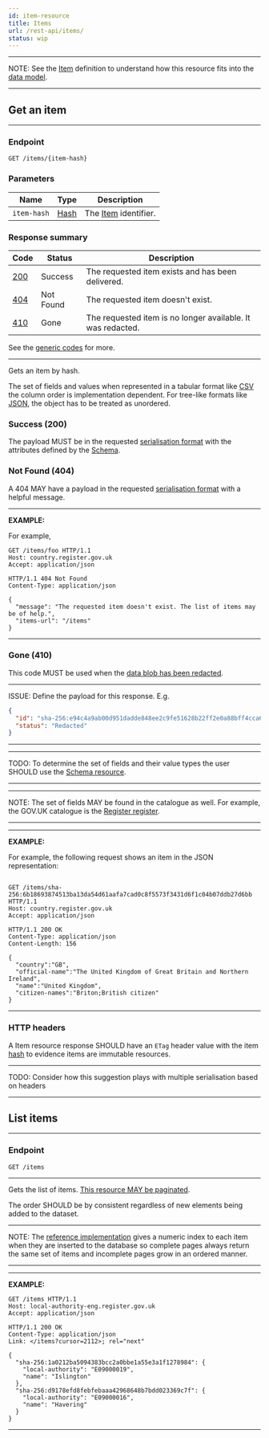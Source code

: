 ```yaml
---
id: item-resource
title: Items
url: /rest-api/items/
status: wip
---
```


***
NOTE: See the [Item](/glossary/item/) definition to understand how this
resource fits into the [data model](/data-model/).
***


## Get an item

***
### Endpoint

```
GET /items/{item-hash}
```

### Parameters

|Name|Type|Description|
|-|-|-|
|`item-hash`|[Hash](/datatypes/hash/)| The [Item](/glossary/item/) identifier.|


### Response summary

|Code|Status|Description|
|-|-|-|
|[200](#success-200)|Success|The requested item exists and has been delivered.|
|[404](#not-found-404)|Not Found|The requested item doesn't exist.|
|[410](#gone-410)|Gone|The requested item is no longer available. It was redacted.|

See the [generic codes](/rest-api#codes) for more.

***


Gets an item by hash.

The set of fields and values when represented in a tabular format like
[CSV](/rest-api#csv) the column order is implementation dependent. For
tree-like formats like [JSON](/rest-api#json), the object has to be treated as
unordered.

### Success (200)

The payload MUST be in the requested [serialisation format](/rest-api#serialisation)
with the attributes defined by the [Schema](/glossary/schema/).

### Not Found (404)

A 404 MAY have a payload in the requested [serialisation
format](/rest-api#serialisation) with a helpful message.

***
**EXAMPLE:**

For example,

```http
GET /items/foo HTTP/1.1
Host: country.register.gov.uk
Accept: application/json
```

```http
HTTP/1.1 404 Not Found
Content-Type: application/json

{
  "message": "The requested item doesn't exist. The list of items may be of help.",
  "items-url": "/items"
}
```
***

### Gone (410)

This code MUST be used when the [data blob has been redacted](/redactable/).

***
ISSUE: Define the payload for this response. E.g.

```json
{
  "id": "sha-256:e94c4a9ab00d951dadde848ee2c9fe51628b22ff2e0a88bff4cca6e4e6086d7a",
  "status": "Redacted"
}
```
***

***
TODO: To determine the set of fields and their value types the user SHOULD use
the [Schema resource](/rest-api/schema/).
***

***
NOTE: The set of fields MAY be found in the catalogue as well. For example,
the GOV.UK catalogue is the [Register register](https://register.register.gov.uk/).
***

***
**EXAMPLE:**

For example, the following request shows an item in the JSON representation:

```http

GET /items/sha-256:6b18693874513ba13da54d61aafa7cad0c8f5573f3431d6f1c04b07ddb27d6bb HTTP/1.1
Host: country.register.gov.uk
Accept: application/json
```

```http
HTTP/1.1 200 OK
Content-Type: application/json
Content-Length: 156

{
  "country":"GB",
  "official-name":"The United Kingdom of Great Britain and Northern Ireland",
  "name":"United Kingdom",
  "citizen-names":"Briton;British citizen"
}
```
***

### HTTP headers

A Item resource response SHOULD have an `ETag` header value with the item
[hash](/datatypes/hash/) to evidence items are immutable resources.

***
TODO: Consider how this suggestion plays with multiple serialisation based on
headers
***


## List items

***
### Endpoint

```
GET /items
```
***

Gets the list of items. [This resource MAY be paginated](/rest-api#collection-pagination).

The order SHOULD be by consistent regardless of new elements being added to
the dataset.

***
NOTE: The [reference implementation](/introduction#reference-implementation)
gives a numeric index to each item when they are inserted to the database so
complete pages always return the same set of items and incomplete pages grow
in an ordered manner.
***

***
**EXAMPLE:**

```http
GET /items HTTP/1.1
Host: local-authority-eng.register.gov.uk
Accept: application/json
```

```http
HTTP/1.1 200 OK
Content-Type: application/json
Link: </items?cursor=2112>; rel="next"

{
  "sha-256:1a0212ba5094383bcc2a0bbe1a55e3a1f1278984": {
    "local-authority": "E09000019",
    "name": "Islington"
  },
  "sha-256:d9178efd8febfebaaa42968648b7bdd023369c7f": {
    "local-authority": "E09000016",
    "name": "Havering"
  }
}
```
***
